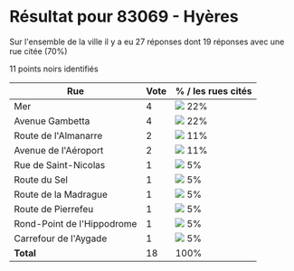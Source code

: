 # Résultat pour 83069 - Hyères

Sur l'ensemble de la ville il y a eu 27 réponses dont 19 réponses avec une rue citée (70%)

11 points noirs identifiés

| Rue | Vote | % / les rues cités|
|-----|------|-------------------|
| Mer | 4 | <img src="../../img/bar_22.gif" />&nbsp;22%|
| Avenue Gambetta | 4 | <img src="../../img/bar_22.gif" />&nbsp;22%|
| Route de l'Almanarre | 2 | <img src="../../img/bar_11.gif" />&nbsp;11%|
| Avenue de l'Aéroport | 2 | <img src="../../img/bar_11.gif" />&nbsp;11%|
| Rue de Saint-Nicolas | 1 | <img src="../../img/bar_5.gif" />&nbsp;5%|
| Route du Sel | 1 | <img src="../../img/bar_5.gif" />&nbsp;5%|
| Route de la Madrague | 1 | <img src="../../img/bar_5.gif" />&nbsp;5%|
| Route de Pierrefeu | 1 | <img src="../../img/bar_5.gif" />&nbsp;5%|
| Rond-Point de l'Hippodrome | 1 | <img src="../../img/bar_5.gif" />&nbsp;5%|
| Carrefour de l'Aygade | 1 | <img src="../../img/bar_5.gif" />&nbsp;5%|
| **Total** | 18 | 100%|
